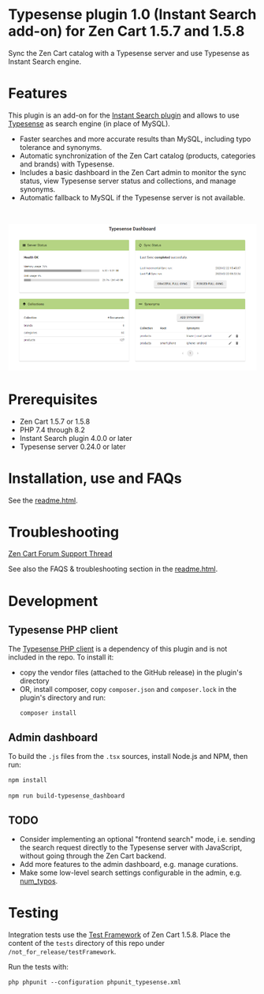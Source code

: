 # Typesense plugin 1.0 (Instant Search add-on) for Zen Cart 1.5.7 and 1.5.8
Sync the Zen Cart catalog with a Typesense server and use Typesense as Instant Search engine.

# Features
This plugin is an add-on for the [Instant Search plugin](https://github.com/marco-pm/zencart_instantsearch) and
allows to use [Typesense](https://typesense.org/) as search engine (in place of MySQL).

- Faster searches and more accurate results than MySQL, including typo tolerance and synonyms.
- Automatic synchronization of the Zen Cart catalog (products, categories and brands) with Typesense.
- Includes a basic dashboard in the Zen Cart admin to monitor the sync status, view Typesense server status and 
  collections, and manage synonyms.
- Automatic fallback to MySQL if the Typesense server is not available.

<br>

![Admin dashboard](./docs/images/typesense_dashboard.png)

# Prerequisites
- Zen Cart 1.5.7 or 1.5.8
- PHP 7.4 through 8.2
- Instant Search plugin 4.0.0 or later
- Typesense server 0.24.0 or later

# Installation, use and FAQs
See the [readme.html](https://htmlpreview.github.io/?https://github.com/marco-pm/zencart_typesense/blob/main/readme.html).

# Troubleshooting
[Zen Cart Forum Support Thread](https://www.zen-cart.com/showthread.php?229326-Typesense-plugin-(Instant-Search-add-on)-Support-Thread)

See also the FAQS & troubleshooting section in the [readme.html](https://htmlpreview.github.io/?https://github.com/marco-pm/zencart_typesense/blob/main/readme.html).

# Development

## Typesense PHP client
The [Typesense PHP client](https://github.com/typesense/typesense-php) is a dependency of this plugin and is not 
included in the repo. To install it:
- copy the vendor files (attached to the GitHub release) in the plugin's directory
- OR, install composer, copy `composer.json` and `composer.lock` in the plugin's directory and run:
  ```
  composer install
  ```

## Admin dashboard
To build the `.js` files from the `.tsx` sources, install Node.js and NPM, then run:
```
npm install

npm run build-typesense_dashboard
```

## TODO
- Consider implementing an optional "frontend search" mode, i.e. sending the search request directly to the Typesense 
  server with JavaScript, without going through the Zen Cart backend.
- Add more features to the admin dashboard, e.g. manage curations.
- Make some low-level search settings configurable in the admin, e.g. [num_typos](https://typesense.org/docs/0.24.1/api/search.html#typo-tolerance-parameters).

# Testing
Integration tests use the [Test Framework](https://docs.zen-cart.com/dev/testframework/) of Zen Cart 1.5.8. 
Place the content of the `tests` directory of this repo under `/not_for_release/testFramework`.

Run the tests with:
```
php phpunit --configuration phpunit_typesense.xml
```
